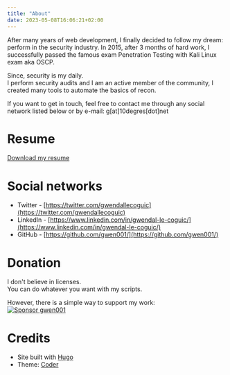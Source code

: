 ```yaml
---
title: "About"
date: 2023-05-08T16:06:21+02:00
---
```

After many years of web development, I finally decided to follow my dream: perform in the security industry.
In 2015, after 3 months of hard work, I successfully passed the famous exam Penetration
Testing with Kali Linux exam aka OSCP.

Since, security is my daily.  
I perform security audits and I am an active member of the community, I created many tools to automate the basics of recon.

If you want to get in touch, feel free to contact me through any social network listed below or by e-mail:
g[at]10degres[dot]net


# Resume

<a href="/assets/glecoguic-cv-en-2023.pdf" target="_blank">Download my resume</a>


# Social networks

- Twitter - [https://twitter.com/gwendallecoguic](https://twitter.com/gwendallecoguic)
- LinkedIn - [https://www.linkedin.com/in/gwendal-le-coguic/](https://www.linkedin.com/in/gwendal-le-coguic/)
- GitHub - [https://github.com/gwen001/](https://github.com/gwen001/)


# Donation

I don't believe in licenses.  
You can do whatever you want with my scripts.  

However, there is a simple way to support my work:  
<a href="https://github.com/sponsors/gwen001" title="Sponsor gwen001"><img src="/assets/img/github-sponsor.png" alt="Sponsor gwen001" title="Sponsor gwen001"></a>


# Credits

- Site built with [Hugo](https://gohugo.io/)
- Theme: [Coder](https://github.com/luizdepra/hugo-coder/)
